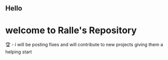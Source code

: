 ## Hello
# welcome to Ralle's Repository 

🏆 - i will be posting fixes and will contribute to new projects giving them a helping start
